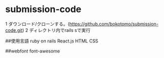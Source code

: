 # submission-code
1 ダウンロード/クローンする。(https://github.com/bokotomo/submission-code.git)
2 ディレクトリ内でrails sで実行

##使用言語
ruby on rails
React.js
HTML
CSS

##webfont
font-awesome